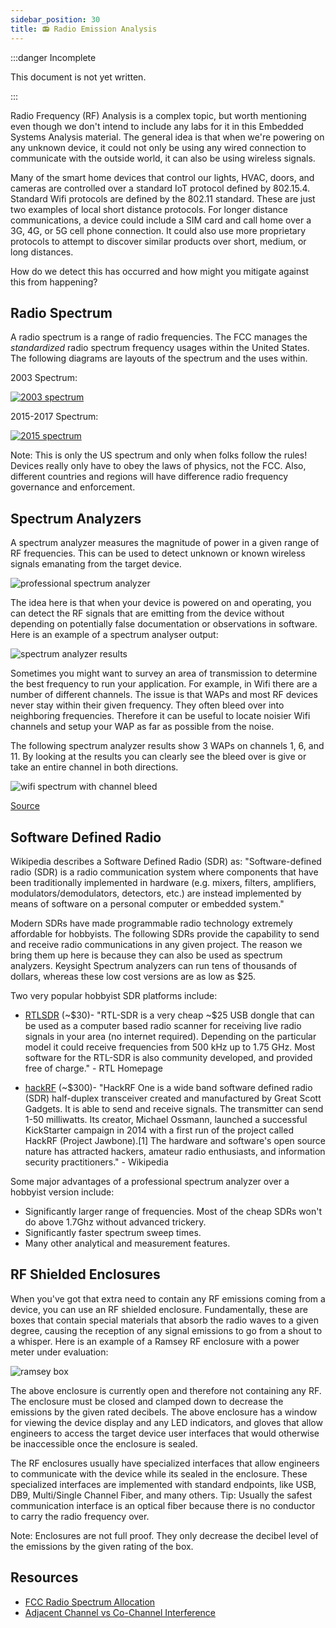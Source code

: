 ```yaml
---
sidebar_position: 30
title: 📻 Radio Emission Analysis
---
```


:::danger Incomplete

This document is not yet written.

:::

Radio Frequency (RF) Analysis is a complex topic, but worth mentioning even though we don't intend to include any labs for it in this Embedded Systems Analysis material. The general idea is that when we're powering on any unknown device, it could not only be using any wired connection to communicate with the outside world, it can also be using wireless signals.

Many of the smart home devices that control our lights, HVAC, doors, and cameras are controlled over a standard IoT protocol defined by 802.15.4.  Standard Wifi protocols are defined by the 802.11 standard. These are just two examples of local short distance protocols. For longer distance communications, a device could include a SIM card and call home over a 3G, 4G, or 5G cell phone connection. It could also use more proprietary protocols to attempt to discover similar products over short, medium, or long distances.

How do we detect this has occurred and how might you mitigate against this from happening?

## Radio Spectrum

A radio spectrum is a range of radio frequencies. The FCC manages the _standardized_ radio spectrum frequency usages within the United States. The following diagrams are layouts of the spectrum and the uses within. 

2003 Spectrum:

[![2003 spectrum](./RadioEmissionAnalysis/United_States_Frequency_Allocations_Chart_2003_-_The_Radio_Spectrum-small.jpg)](./RadioEmissionAnalysis/United_States_Frequency_Allocations_Chart_2003_-_The_Radio_Spectrum.jpg)

2015-2017 Spectrum:

[![2015 spectrum](./RadioEmissionAnalysis/225-7125mhz_small_950.png)](./RadioEmissionAnalysis/225-7125mhz.png)

Note: This is only the US spectrum and only when folks follow the rules! Devices really only have to obey the laws of physics, not the FCC. Also, different countries and regions will have difference radio frequency governance and enforcement.

## Spectrum Analyzers

A spectrum analyzer measures the magnitude of power in a given range of RF frequencies. This can be used to detect unknown or known wireless signals emanating from the target device.

![professional spectrum analyzer](./RadioEmissionAnalysis/FSU_front_stage_landscape.jpg)

The idea here is that when your device is powered on and operating, you can detect the RF signals that are emitting from the device without depending on potentially false documentation or observations in software. Here is an example of a spectrum analyser output:

![spectrum analyzer results](./RadioEmissionAnalysis/rf-spectrum-analysis.jpg)

Sometimes you might want to survey an area of transmission to determine the best frequency to run your application. For example, in Wifi there are a number of different channels. The issue is that WAPs and most RF devices never stay within their given frequency. They often bleed over into neighboring frequencies. Therefore it can be useful to locate noisier Wifi channels and setup your WAP as far as possible from the noise.

The following spectrum analyzer results show 3 WAPs on channels 1, 6, and 11. By looking at the results you can clearly see the bleed over is give or take an entire channel in both directions.

![wifi spectrum with channel bleed](./RadioEmissionAnalysis/25Wob.jpg)

[Source](https://serverfault.com/questions/471721/adjacent-channel-versus-co-channel-interference)

## Software Defined Radio

Wikipedia describes a Software Defined Radio (SDR) as: "Software-defined radio (SDR) is a radio communication system where components that have been traditionally implemented in hardware (e.g. mixers, filters, amplifiers, modulators/demodulators, detectors, etc.) are instead implemented by means of software on a personal computer or embedded system."

Modern SDRs have made programmable radio technology extremely affordable for hobbyists. The following SDRs provide the capability to send and receive radio communications in any given project. The reason we bring them up here is because they can also be used as spectrum analyzers. Keysight Spectrum analyzers can run tens of thousands of dollars, whereas these low cost versions are as low as $25.

Two very popular hobbyist SDR platforms include:

- [RTLSDR](https://www.rtl-sdr.com/) (~$30)- "RTL-SDR is a very cheap ~$25 USB dongle that can be used as a computer based radio scanner for receiving live radio signals in your area (no internet required). Depending on the particular model it could receive frequencies from 500 kHz up to 1.75 GHz. Most software for the RTL-SDR is also community developed, and provided free of charge." - RTL Homepage

- [hackRF](https://greatscottgadgets.com/hackrf/) (~$300)- "HackRF One is a wide band software defined radio (SDR) half-duplex transceiver created and manufactured by Great Scott Gadgets. It is able to send and receive signals. The transmitter can send 1-50 milliwatts. Its creator, Michael Ossmann, launched a successful KickStarter campaign in 2014 with a first run of the project called HackRF (Project Jawbone).[1] The hardware and software's open source nature has attracted hackers, amateur radio enthusiasts, and information security practitioners." - Wikipedia

Some major advantages of a professional spectrum analyzer over a hobbyist version include:

- Significantly larger range of frequencies. Most of the cheap SDRs won't do above 1.7Ghz without advanced trickery.
- Significantly faster spectrum sweep times.
- Many other analytical and measurement features.

<!-- TODO: Consider discussing antennas and mention how directional antennas on a spec-an can help locate frequency sources. -->

## RF Shielded Enclosures

When you've got that extra need to contain any RF emissions coming from a device, you can use an RF shielded enclosure. Fundamentally, these are boxes that contain special materials that absorb the radio waves to a given degree, causing the reception of any signal emissions to go from a shout to a whisper. Here is an example of a Ramsey RF enclosure with a power meter under evaluation:

![ramsey box](./RadioEmissionAnalysis/1200px-Ramsey-STE3000-5.jpeg)

The above enclosure is currently open and therefore not containing any RF. The enclosure must be closed and clamped down to decrease the emissions by the given rated decibels. The above enclosure has a window for viewing the device display and any LED indicators, and gloves that allow engineers to access the target device user interfaces that would otherwise be inaccessible once the enclosure is sealed.

The RF enclosures usually have specialized interfaces that allow engineers to communicate with the device while its sealed in the enclosure. These specialized interfaces are implemented with standard endpoints, like USB, DB9, Multi/Single Channel Fiber, and many others. Tip: Usually the safest communication interface is an optical fiber because there is no conductor to carry the radio frequency over.

Note: Enclosures are not full proof. They only decrease the decibel level of the emissions by the given rating of the box.

## Resources

- [FCC Radio Spectrum Allocation](https://www.fcc.gov/engineering-technology/policy-and-rules-division/general/radio-spectrum-allocation)
- [Adjacent Channel vs Co-Channel Interference](https://serverfault.com/questions/471721/adjacent-channel-versus-co-channel-interference)
